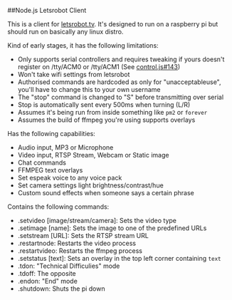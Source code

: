 ##Node.js Letsrobot Client

This is a client for [letsrobot.tv](https://letsrobot.tv). It's designed to run on a raspberry pi but should run on basically any linux distro. 

Kind of early stages, it has the following limitations:
 - Only supports serial controllers and requires tweaking if yours doesn't register on /tty/ACM0 or /tty/ACM1 (See [control.js#143](https://github.com/UnacceptableUse/letsrobot-node/blob/master/letsrobot/control.js#L143))
 - Won't take wifi settings from letsrobot
 - Authorised commands are hardcoded as only for "unacceptableuse", you'll have to change this to your own username
 - The "stop" command is changed to "S" before transmitting over serial
 - Stop is automatically sent every 500ms when turning (L/R)
 - Assumes it's being run from inside something like `pm2` or `forever`
 - Assumes the build of ffmpeg you're using supports overlays 
 
Has the following capabilities:
 - Audio input, MP3 or Microphone
 - Video input, RTSP Stream, Webcam or Static image 
 - Chat commands
 - FFMPEG text overlays
 - Set espeak voice to any voice pack
 - Set camera settings light brightness/contrast/hue
 - Custom sound effects when someone says a certain phrase
 
 
Contains the following commands:
 - .setvideo [image/stream/camera]: Sets the video type 
 - .setimage [name]: Sets the image to one of the predefined URLs 
 - .setstream [URL]: Sets the RTSP stream URL
 - .restartnode: Restarts the video process
 - .restartvideo: Restarts the ffmpeg process
 - .setstatus [text]: Sets an overlay in the top left corner containing `text`
 - .tdon: "Technical Difficulies" mode
 - .tdoff: The opposite
 - .endon: "End" mode
 - .shutdown: Shuts the pi down
 